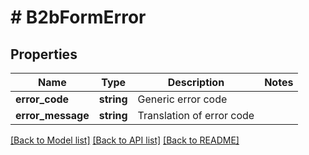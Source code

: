 # # B2bFormError

## Properties

Name | Type | Description | Notes
------------ | ------------- | ------------- | -------------
**error_code** | **string** | Generic error code |
**error_message** | **string** | Translation of error code |

[[Back to Model list]](../../README.md#models) [[Back to API list]](../../README.md#endpoints) [[Back to README]](../../README.md)
